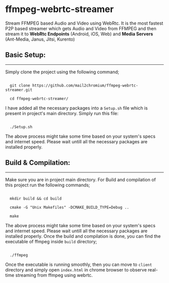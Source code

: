 # ffmpeg-webrtc-streamer
Stream FFMPEG based Audio and Video using WebRtc. It is the most fastest P2P based streamer which gets Audio and Video from FFMPEG and then stream it to **WebRtc Endpoints** (Android, iOS, Web) and **Media Servers** (Ant-Media, Janus, Jitsi, Kurento)

## Basic Setup:
-----

Simply clone the project using the following command;

```

  git clone https://github.com/mail2chromium/ffmpeg-webrtc-streamer.git
  
  cd ffmpeg-webrtc-streamer/

```

I have added all the necessary packages into a `Setup.sh` file which is present in project's main directory. Simply run this file:

```

  ./Setup.sh

```

The above process might take some time based on your system's specs and internet speed. Please wait untill all the necessary packages are installed properly.

## Build & Compilation:
------

Make sure you are in project main directory. For Build and compilation of this project run the following commands;

```

  mkdir build && cd build
  
  cmake -G "Unix Makefiles" -DCMAKE_BUILD_TYPE=Debug ..
  
  make

```

The above process might take some time based on your system's specs and internet speed. Please wait untill all the necessary packages are installed properly. Once the build and compilation is done, you can find the executable of ffmpeg inside `build` directory;

```

  ./ffmpeg

```

Once the executable is running smoothly, then you can move to `client` directory and simply open `index.html` in chrome browser to observe real-time streaming from ffmpeg using webrtc.
